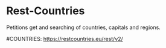 # Rest-Countries
Petitions get and searching of countries, capitals and regions.

#COUNTRIES: https://restcountries.eu/rest/v2/
